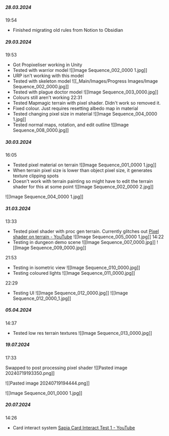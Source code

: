 ##### 28.03.2024
19:54
- Finished migrating old rules from Notion to Obsidian 
##### 29.03.2024
19:53
- Got Propixeliser working in Unity
- Tested with warrior model
![[Image Sequence_002_0000 1.jpg]]
- URP isn't working with this model
- Tested with skeleton model
![[_Main/Images/Progress Images/Image Sequence_002_0000.jpg]]
- Tested with plague doctor model
![[Image Sequence_003_0000.jpg]]
- Colours still aren't working
22:31
- Tested Mapmagic terrain with pixel shader. Didn't work so removed it.
- Fixed colour. Just requires resetting albedo map in material
- Tested changing pixel size in material
![[Image Sequence_004_0000 1.jpg]]
- Tested normal maps, rotation, and edit outline
![[Image Sequence_008_0000.jpg]]
##### 30.03.2024
16:05
- Tested pixel material on terrain
![[Image Sequence_001_0000 1.jpg]]
- When terrain pixel size is lower than object pixel size, it generates texture clipping spots
- Doesn't work with terrain painting so might have to edit the terrain shader for this at some point
![[Image Sequence_002_0000 2.jpg]]

![[Image Sequence_004_0000 1.jpg]]

##### 31.03.2024
13:33
- Tested pixel shader with proc gen terrain. Currently glitches out [Pixel shader on terrain - YouTube](https://youtu.be/BVTiKwlgx6Y)
![[Image Sequence_005_0000 1.jpg]]
14:22
- Testing in dungeon demo scene
![[Image Sequence_007_0000.jpg]]
![[Image Sequence_009_0000.jpg]]

21:53
- Testing in isometric view
![[Image Sequence_010_0000.jpg]]
- Testing coloured lights
![[Image Sequence_011_0000.jpg]]

22:29
- Testing UI
![[Image Sequence_012_0000.jpg]]
![[Image Sequence_012_0000_1.jpg]]

##### 05.04.2024
14:37
- Tested low res terrain textures
![[Image Sequence_013_0000.jpg]]

##### 19.07.2024
17:33

Swapped to post processing pixel shader
![[Pasted image 20240719193350.png]]

![[Pasted image 20240719194444.png]]

![[Image Sequence_001_0000 1.jpg]]

##### 20.07.2024
14:26
- Card interact system [Sapia Card Interact Test 1 - YouTube](https://www.youtube.com/watch?v=BBp4WI5612s)
